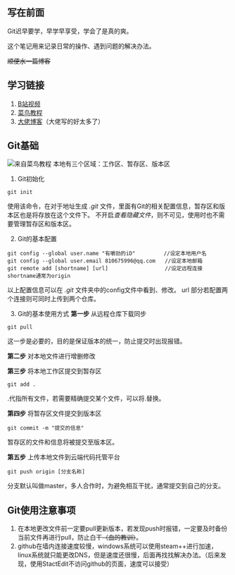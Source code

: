 ## 写在前面
Git迟早要学，早学早享受，学会了是真的爽。

这个笔记用来记录日常的操作、遇到问题的解决办法。

~~顺便水一篇博客~~

## 学习链接
1. [B站视频](https://www.bilibili.com/video/BV1FE411P7B3/?spm_id_from=333.337.search-card.all.click)
2. [菜鸟教程](https://www.runoob.com/git/git-tutorial.html)
3. [大佬博客](https://zwn2001.github.io/2021/12/09/%E5%AD%A6%E7%BA%BF%E7%A7%BB%E5%8A%A8%E4%BE%8B%E4%BC%9A%EF%BC%9Agit/#%E8%BF%9B%E8%A1%8C%E5%88%9B%E5%BB%BA%E4%B8%8E%E6%8F%90%E4%BA%A4)（大佬写的好太多了）


## Git基础

![来自菜鸟教程](https://www.runoob.com/wp-content/uploads/2015/02/git-process.png)
本地有三个区域：工作区、暂存区、版本区
1. Git初始化
~~~
git init
~~~
使用该命令，在对于地址生成 *.git* 文件，里面有Git的相关配置信息，暂存区和版本区也是将存放在这个文件下。
不开启*查看隐藏文件*，则不可见，使用时也不需要管理暂存区和版本区。

2. Git的基本配置
~~~
git config --global user.name "有嚼劲的iD"         //设定本地用户名
git config --global user.email 810675996@qq.com   //设定本地邮箱
git remote add [shortname] [url]                  //设定远程连接 shortname通常为origin
~~~
以上配置信息可以在 *.git* 文件夹中的config文件中看到、修改。
url 部分若配置两个连接则可同时上传到两个仓库。

3. Git的基本使用方式
**第一步** 从远程仓库下载同步
~~~
git pull
~~~
这一步是必要的，目的是保证版本的统一，防止提交时出现报错。

**第二步** 对本地文件进行增删修改

**第三步** 将本地工作区提交到暂存区
~~~
git add .
~~~
.代指所有文件，若需要精确提交某个文件，可以将.替换。

**第四步** 将暂存区文件提交到版本区
~~~
git commit -m "提交的信息"
~~~
暂存区的文件和信息将被提交至版本区。

**第五步** 上传本地文件到云端代码托管平台
~~~
git push origin [分支名称]
~~~
分支默认叫做master，多人合作时，为避免相互干扰，通常提交到自己的分支。

## Git使用注意事项
1. 在本地更改文件前一定要pull更新版本，若发现push时报错，一定要及时备份当前文件再进行pull，防止白干~~（血的教训）~~。
2. github在墙内连接速度较慢，windows系统可以使用steam++进行加速，linux系统就只能更改DNS，但是速度还很慢，后面再找找解决办法。（后来发现，使用StactEdit不访问github的页面，速度可以接受）